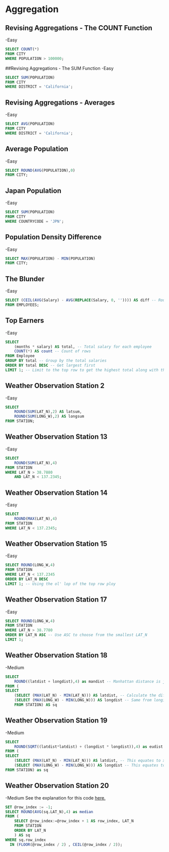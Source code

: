# Aggregation

## Revising Aggregations - The COUNT Function
-Easy

```sql
SELECT COUNT(*)
FROM CITY
WHERE POPULATION > 100000;
```

##Revising Aggregations - The SUM Function
-Easy

```sql
SELECT SUM(POPULATION)
FROM CITY
WHERE DISTRICT = 'California';
```

## Revising Aggregations - Averages
-Easy

```sql
SELECT AVG(POPULATION)
FROM CITY
WHERE DISTRICT = 'California';
```

## Average Population
-Easy

```sql
SELECT ROUND(AVG(POPULATION),0)
FROM CITY;
```

## Japan Population
-Easy

```sql
SELECT SUM(POPULATION)
FROM CITY
WHERE COUNTRYCODE = 'JPN';
```

## Population Density Difference
-Easy

```sql
SELECT MAX(POPULATION) - MIN(POPULATION)
FROM CITY;
```
## The Blunder
-Easy

```sql
SELECT (CEIL(AVG(Salary) - AVG(REPLACE(Salary, 0, '')))) AS diff -- Rounded-up difference between avg salary and avg salaries with zeroes removed
FROM EMPLOYEES;
```

## Top Earners
-Easy

```sql
SELECT
    (months * salary) AS total, -- Total salary for each employee
    COUNT(*) AS count -- Count of rows
FROM Employee
GROUP BY total -- Group by the total salaries
ORDER BY total DESC -- Get largest first
LIMIT 1; -- Limit to the top row to get the highest total along with the count column
```

## Weather Observation Station 2
-Easy

```sql
SELECT
    ROUND(SUM(LAT_N),2) AS latsum,
    ROUND(SUM(LONG_W),2) AS longsum
FROM STATION;
```

## Weather Observation Station 13
-Easy

```sql
SELECT 
    ROUND(SUM(LAT_N),4)
FROM STATION
WHERE LAT_N > 38.7880 
    AND LAT_N < 137.2345;
```

## Weather Observation Station 14
-Easy

```sql
SELECT
    ROUND(MAX(LAT_N),4)
FROM STATION
WHERE LAT_N < 137.2345;
```

## Weather Observation Station 15
-Easy

```sql
SELECT ROUND(LONG_W,4)
FROM STATION
WHERE LAT_N < 137.2345
ORDER BY LAT_N DESC
LIMIT 1; -- Using the ol' lop of the top row ploy
```

## Weather Observation Station 17
-Easy

```sql
SELECT ROUND(LONG_W,4)
FROM STATION
WHERE LAT_N > 38.7780
ORDER BY LAT_N ASC -- Use ASC to choose from the smallest LAT_N
LIMIT 1;
```

## Weather Observation Station 18
-Medium

```sql
SELECT
    ROUND((latdist + longdist),4) as mandist -- Manhattan distance is just the difference of X and Y of two points at a right angle
FROM (
SELECT 
    (SELECT (MAX(LAT_N) - MIN(LAT_N))) AS latdist, -- Calculate the difference between max lat and min lat
    (SELECT (MAX(LONG_W) - MIN(LONG_W))) AS longdist -- Same from longitude
    FROM STATION) AS sq
```
## Weather Observation Station 19
-Medium

```sql
SELECT
    ROUND(SQRT((latdist*latdist) + (longdist * longdist)),4) as eudist -- Euclidean distance = sqrt((x1-x2)^2 + (y1-y2)^2)
FROM (
SELECT
    (SELECT (MAX(LAT_N) - MIN(LAT_N))) AS latdist, -- This equates to x1-x2
    (SELECT (MAX(LONG_W) - MIN(LONG_W))) AS longdist -- This equates to y1-y2
FROM STATION) as sq
```

## Weather Observation Station 20
-Medium
See the explanation for this code [here.](https://sebhastian.com/mysql-median/)

```sql
SET @row_index := -1;
SELECT ROUND(AVG(sq.LAT_N),4) as median
FROM (
    SELECT @row_index:=@row_index + 1 AS row_index, LAT_N
    FROM STATION
    ORDER BY LAT_N
    ) AS sq
WHERE sq.row_index 
  IN (FLOOR(@row_index / 2) , CEIL(@row_index / 2));     
```

